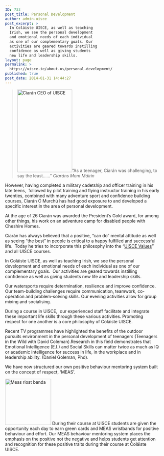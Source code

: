 ```yaml
---
ID: 733
post_title: Personal Development
author: admin-uisce
post_excerpt: >
  In Coláiste UISCE, as well as teaching
  Irish, we see the personal development
  and emotional needs of each individual
  as one of our complementary goals. Our
  activities are geared towards instilling
  confidence as well as giving students
  new life and leadership skills.
layout: page
permalink: >
  https://uisce.ie/about-us/personal-development/
published: true
post_date: 2014-01-31 14:44:27
---
```


<blockquote><a href="https://uisce.ie/wp-content/uploads/2013/12/IMG_2693.jpeg"><img class=" wp-image-571 alignleft" src="https://uisce.ie/wp-content/uploads/2013/12/IMG_2693.jpeg" alt="Ciarán CEO of UISCE" width="179" height="269" /></a>“As a teenager, Ciarán was challenging, to say the least……” <em>Ciaráns Mam Máirín</em></blockquote>
However, having completed a military cadetship and officer training in his late teens,  followed by pilot training and flying instructor training in his early twenties, combined with many adventure sport and confidence building courses, Ciarán Ó Murchú has had good exposure to and developed a specific interest in the area of personal development.

At the age of 26 Ciarán was awarded the President’s Gold award, for among other things, his work on an adventure camp for disabled people with Cheshire Homes.

Ciarán has always believed that a positive, “can do” mental attitude as well as seeing “the best” in people is critical to a happy fulfilled and successful life.  Today he tries to incorporate this philosophy into the “<a title="Our Ethos" href="https://uisce.ie/index.php/about-us/our-ethos/">UISCE Values</a>” and all UISCE courses.

In Coláiste UISCE, as well as teaching Irish, we see the personal development and emotional needs of each individual as one of our complementary goals.  Our activities are geared towards instilling confidence as well as giving students new life and leadership skills.

Our watersports require determination, resilience and improve confidence. Our team-building challenges require communication, teamwork, co-operation and problem-solving skills. Our evening activities allow for group mixing and socialising.

During a course in UISCE,  our experienced staff facilitate and integrate these important life skills through these various activities. Promoting respect for one another is a core philosophy of Coláiste UISCE.

Recent TV programmes have highlighted the benefits of the outdoor pursuits environment in the personal development of teenagers (Teenagers in the Wild with David Coleman).Research in this field demonstrates that Emotional Intelligence (E.I.) and Social Skills can matter twice as much as IQ or academic intelligence for success in life, in the workplace and in leadership ability. (Daniel Goleman, Phd).

We have now structured our own positive behaviour mentoring system built on the concept of respect, ‘MEAS’.

<img class="size-thumbnail wp-image-958 alignleft" src="https://uisce.ie/wp-content/uploads/2014/02/Meas-riost-banda-150x150.jpg" alt="Meas riost banda" width="150" height="150" /> During their course at UISCE students are given the opportunity each day to earn green cards and MEAS wristbands for positive behaviour and effort. Our MEAS behaviour mentoring system places the emphasis on the positive not the negative and helps students get attention and recognition for these positive traits during their course at Coláiste UISCE.